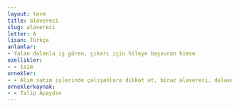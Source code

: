 ```yaml
---
layout: term
title: alavereci
slug: alavereci
letter: A
lisan: Türkçe
anlamlar:
- Yalan dolanla iş gören, çıkarı için hileye başvuran kimse
ozellikler:
- - isim
ornekler:
- - Alım satım işlerinde çalışanlara dikkat et, biraz alavereci, dalavereci, biraz yalancıdırlar.
orneklerkaynak:
- - Talip Apaydın
---
```

